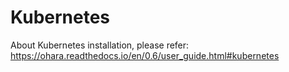 # Kubernetes

About Kubernetes installation, please refer: https://ohara.readthedocs.io/en/0.6/user_guide.html#kubernetes